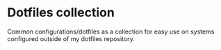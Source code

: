 # Dotfiles collection

Common configurations/dotfiles as a collection for easy use on systems configured outside of my dotfiles repository.
